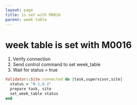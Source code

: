 ```yaml
---
layout: page
title: is set with M0016
parent: week table
---
```


# week table is set with M0016

1. Verify connection
2. Send control command to set  week_table
3. Wait for status = true

```ruby
Validator::Site.connected do |task,supervisor,site|
  status = "0-1,6-2"
  prepare task, site
  set_week_table status
end
```

